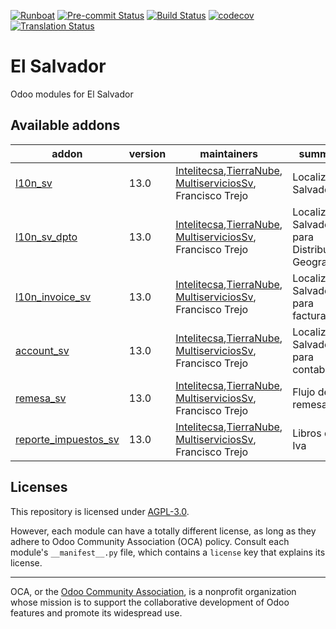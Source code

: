 
[![Runboat](https://img.shields.io/badge/runboat-Try%20me-875A7B.png)](https://runboat.odoo-community.org/builds?repo=OCA/pos&target_branch=16.0)
[![Pre-commit Status](https://github.com/OCA/pos/actions/workflows/pre-commit.yml/badge.svg?branch=16.0)](https://github.com/OCA/pos/actions/workflows/pre-commit.yml?query=branch%3A16.0)
[![Build Status](https://github.com/OCA/pos/actions/workflows/test.yml/badge.svg?branch=16.0)](https://github.com/OCA/pos/actions/workflows/test.yml?query=branch%3A16.0)
[![codecov](https://codecov.io/gh/OCA/pos/branch/16.0/graph/badge.svg)](https://codecov.io/gh/OCA/pos)
[![Translation Status](https://translation.odoo-community.org/widgets/pos-16-0/-/svg-badge.svg)](https://translation.odoo-community.org/engage/pos-16-0/?utm_source=widget)

<!-- /!\ do not modify above this line -->

# El Salvador

Odoo modules for El Salvador

<!-- /!\ do not modify below this line -->

<!-- prettier-ignore-start -->

[//]: # (addons)

Available addons
----------------
addon | version | maintainers | summary
--- | --- | --- | ---
[l10n_sv](l10n_sv/) | 13.0 | [Intelitecsa](www.intelitecsa.com),[TierraNube](www.tierranube.cl), [MultiserviciosSv](www.multiserviciossv.com), Francisco Trejo  | Localizacion Salvadoreña
[l10n_sv_dpto](l10n_sv_dpto/) | 13.0 | [Intelitecsa](www.intelitecsa.com),[TierraNube](www.tierranube.cl), [MultiserviciosSv](www.multiserviciossv.com), Francisco Trejo | Localizacion Salvadoreña para Distribucion Geografica
[l10n_invoice_sv](l10n_invoice_sv/) | 13.0 | [Intelitecsa](www.intelitecsa.com),[TierraNube](www.tierranube.cl), [MultiserviciosSv](www.multiserviciossv.com), Francisco Trejo | Localizacion Salvadoreña para facturacion
[account_sv](account_sv/) | 13.0 | [Intelitecsa](www.intelitecsa.com),[TierraNube](www.tierranube.cl), [MultiserviciosSv](www.multiserviciossv.com), Francisco Trejo | Localizacion Salvadoreña para contabilidad
[remesa_sv](remesa_sv/) | 13.0 | [Intelitecsa](www.intelitecsa.com),[TierraNube](www.tierranube.cl), [MultiserviciosSv](www.multiserviciossv.com), Francisco Trejo | Flujo de remesas
[reporte_impuestos_sv](reporte_impuestos_sv/) | 13.0 | [Intelitecsa](www.intelitecsa.com),[TierraNube](www.tierranube.cl), [MultiserviciosSv](www.multiserviciossv.com), Francisco Trejo | Libros de Iva


[//]: # (end addons)

<!-- prettier-ignore-end -->

## Licenses

This repository is licensed under [AGPL-3.0](LICENSE).

However, each module can have a totally different license, as long as they adhere to Odoo Community Association (OCA)
policy. Consult each module's `__manifest__.py` file, which contains a `license` key
that explains its license.

----
OCA, or the [Odoo Community Association](http://odoo-community.org/), is a nonprofit
organization whose mission is to support the collaborative development of Odoo features
and promote its widespread use.
